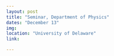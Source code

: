 ```yaml
---
layout: post
title: "Seminar, Department of Physics"
dates: "December 13"
img: 
location: "University of Delaware"
link: 

---
```

